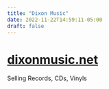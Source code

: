 ```yaml
---
title: "Dixon Music"
date: 2022-11-22T14:59:11-05:00
draft: false
---
```


# [dixonmusic.net](https://dixonmusic.net)

Selling Records, CDs, Vinyls
